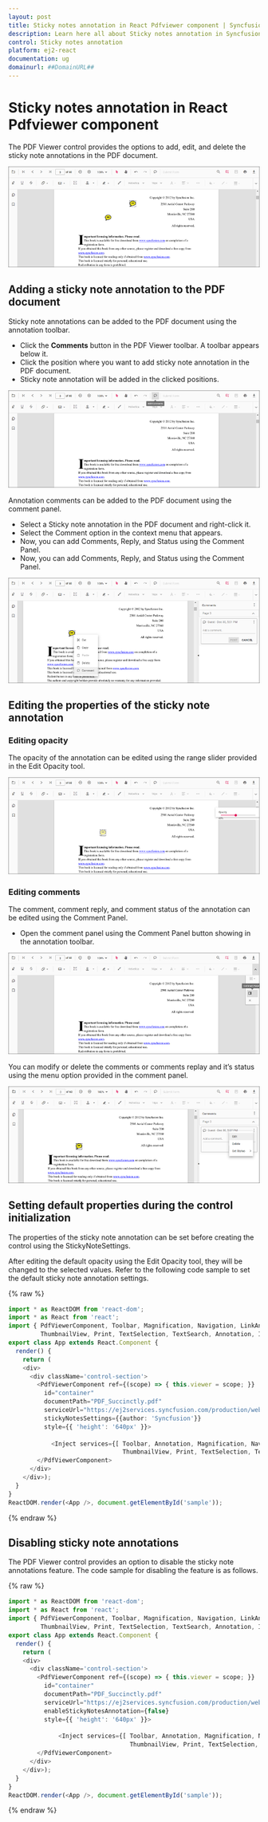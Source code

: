 ```yaml
---
layout: post
title: Sticky notes annotation in React Pdfviewer component | Syncfusion
description: Learn here all about Sticky notes annotation in Syncfusion React Pdfviewer component of Syncfusion Essential JS 2 and more.
control: Sticky notes annotation 
platform: ej2-react
documentation: ug
domainurl: ##DomainURL##
---
```


# Sticky notes annotation in React Pdfviewer component

The PDF Viewer control provides the options to add, edit, and delete the sticky note annotations in the PDF document.

![StickyNotesAnnotation](../../pdfviewer/images/stickynotes_annotation.png)

## Adding a sticky note annotation to the PDF document

Sticky note annotations can be added to the PDF document using the annotation toolbar.

* Click the **Comments** button in the PDF Viewer toolbar. A toolbar appears below it.
* Click the position where you want to add sticky note annotation in the PDF document.
* Sticky note annotation will be added in the clicked positions.

![StickyNotesTool](../../pdfviewer/images/stickynotes_tool.png)

Annotation comments can be added to the PDF document using the comment panel.

* Select a Sticky note annotation in the PDF document and right-click it.
* Select the Comment option in the context menu that appears.
* Now, you can add Comments, Reply, and Status using the Comment Panel.
* Now, you can add Comments, Reply, and Status using the Comment Panel.

![StickyNotesComment](../../pdfviewer/images/stickynotes_comment.png)

## Editing the properties of the sticky note annotation

### Editing opacity

The opacity of the annotation can be edited using the range slider provided in the Edit Opacity tool.

![StickyNotesOpacity](../../pdfviewer/images/sticky_opacity.png)

### Editing comments

The comment, comment reply, and comment status of the annotation can be edited using the Comment Panel.

* Open the comment panel using the Comment Panel button showing in the annotation toolbar.

![StickyNotesComment](../../pdfviewer/images/commentPanel.png)

You can modify or delete the comments or comments replay and it’s status using the menu option provided in the comment panel.

![StickyNotesEdit](../../pdfviewer/images/sticky_editbtn.png)

## Setting default properties during the control initialization

The properties of the sticky note annotation can be set before creating the control using the StickyNoteSettings.

After editing the default opacity using the Edit Opacity tool, they will be changed to the selected values. Refer to the following code sample to set the default sticky note annotation settings.

{% raw %}

```ts
import * as ReactDOM from 'react-dom';
import * as React from 'react';
import { PdfViewerComponent, Toolbar, Magnification, Navigation, LinkAnnotation, BookmarkView,
         ThumbnailView, Print, TextSelection, TextSearch, Annotation, Inject } from '@syncfusion/ej2-react-pdfviewer';
export class App extends React.Component {
  render() {
    return (
    <div>
      <div className='control-section'>
        <PdfViewerComponent ref={(scope) => { this.viewer = scope; }}
          id="container"
          documentPath="PDF_Succinctly.pdf"
          serviceUrl="https://ej2services.syncfusion.com/production/web-services/api/pdfviewer"
          stickyNotesSettings={{author: 'Syncfusion'}}
          style={{ 'height': '640px' }}>

            <Inject services={[ Toolbar, Annotation, Magnification, Navigation, LinkAnnotation, BookmarkView,
                                ThumbnailView, Print, TextSelection, TextSearch]}/>
        </PdfViewerComponent>
      </div>
    </div>);
  }
}
ReactDOM.render(<App />, document.getElementById('sample'));
```
{% endraw %}

## Disabling sticky note annotations

The PDF Viewer control provides an option to disable the sticky note annotations feature. The code sample for disabling the feature is as follows.

{% raw %}

```ts
import * as ReactDOM from 'react-dom';
import * as React from 'react';
import { PdfViewerComponent, Toolbar, Magnification, Navigation, LinkAnnotation, BookmarkView,
         ThumbnailView, Print, TextSelection, TextSearch, Annotation, Inject } from '@syncfusion/ej2-react-pdfviewer';
export class App extends React.Component {
  render() {
    return (
    <div>
      <div className='control-section'>
        <PdfViewerComponent ref={(scope) => { this.viewer = scope; }}
          id="container"
          documentPath="PDF_Succinctly.pdf"
          serviceUrl="https://ej2services.syncfusion.com/production/web-services/api/pdfviewer"
          enableStickyNotesAnnotation={false}
          style={{ 'height': '640px' }}>

              <Inject services={[ Toolbar, Annotation, Magnification, Navigation, LinkAnnotation, BookmarkView,
                                  ThumbnailView, Print, TextSelection, TextSearch]}/>
        </PdfViewerComponent>
      </div>
    </div>);
  }
}
ReactDOM.render(<App />, document.getElementById('sample'));
```
{% endraw %}